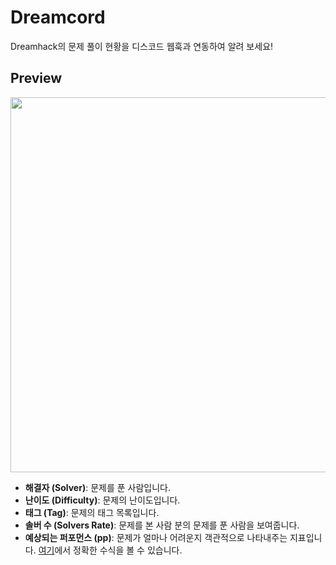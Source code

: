 # Dreamcord

Dreamhack의 문제 풀이 현황을 디스코드 웹훅과 연동하여 알려 보세요!

## Preview

<img src="https://github.com/user-attachments/assets/4e73c657-8844-4f42-bd46-87ca18dc5a8f" width=600>

+ **해결자 (Solver)**: 문제를 푼 사람입니다.
+ **난이도 (Difficulty)**: 문제의 난이도입니다.
+ **태그 (Tag)**: 문제의 태그 목록입니다.
+ **솔버 수 (Solvers Rate)**: 문제를 본 사람 분의 문제를 푼 사람을 보여줍니다.
+ **예상되는 퍼포먼스 (pp)**: 문제가 얼마나 어려운지 객관적으로 나타내주는 지표입니다. [여기](https://github.com/NeoMaster831/dreamcord/blob/main/src/module/performance.js)에서 정확한 수식을 볼 수 있습니다.
